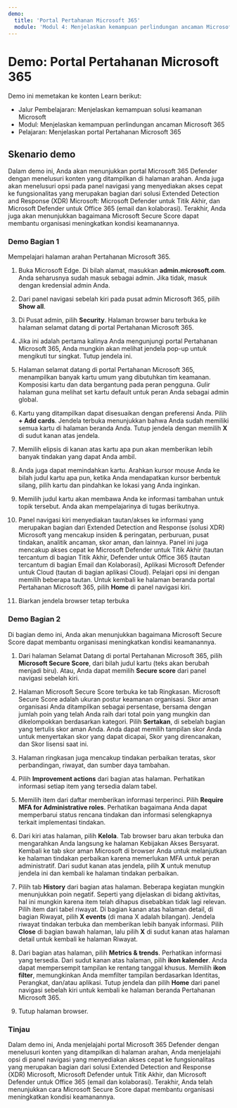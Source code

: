 ```yaml
---
demo:
  title: 'Portal Pertahanan Microsoft 365'
  module: 'Modul 4: Menjelaskan kemampuan perlindungan ancaman Microsoft 365'
---
```



# <a name="demo-the-microsoft-365-defender-portal"></a>Demo: Portal Pertahanan Microsoft 365

Demo ini memetakan ke konten Learn berikut:

- Jalur Pembelajaran: Menjelaskan kemampuan solusi keamanan Microsoft
- Modul: Menjelaskan kemampuan perlindungan ancaman Microsoft 365
- Pelajaran: Menjelaskan portal Pertahanan Microsoft 365

## <a name="demo-scenario"></a>Skenario demo

Dalam demo ini, Anda akan menunjukkan portal Microsoft 365 Defender dengan menelusuri konten yang ditampilkan di halaman arahan. Anda juga akan menelusuri opsi pada panel navigasi yang menyediakan akses cepat ke fungsionalitas yang merupakan bagian dari solusi Extended Detection and Response (XDR) Microsoft: Microsoft Defender untuk Titik Akhir, dan Microsoft Defender untuk Office 365 (email dan kolaborasi).  Terakhir, Anda juga akan menunjukkan bagaimana Microsoft Secure Score dapat membantu organisasi meningkatkan kondisi keamanannya.

### <a name="demo-part-1"></a>Demo Bagian 1

Mempelajari halaman arahan Pertahanan Microsoft 365.

1. Buka Microsoft Edge. Di bilah alamat, masukkan **admin.microsoft.com**.  Anda seharusnya sudah masuk sebagai admin.  Jika tidak, masuk dengan kredensial admin Anda.

1. Dari panel navigasi sebelah kiri pada pusat admin Microsoft 365, pilih **Show all**.

1. Di Pusat admin, pilih **Security**.  Halaman browser baru terbuka ke halaman selamat datang di portal Pertahanan Microsoft 365.  

1. Jika ini adalah pertama kalinya Anda mengunjungi portal Pertahanan Microsoft 365, Anda mungkin akan melihat jendela pop-up untuk mengikuti tur singkat.  Tutup jendela ini.

1. Halaman selamat datang di portal Pertahanan Microsoft 365, menampilkan banyak kartu umum yang dibutuhkan tim keamanan. Komposisi kartu dan data bergantung pada peran pengguna. Gulir halaman guna melihat set kartu default untuk peran Anda sebagai admin global.

1. Kartu yang ditampilkan dapat disesuaikan dengan preferensi Anda.  Pilih **+ Add cards**. Jendela terbuka menunjukkan bahwa Anda sudah memiliki semua kartu di halaman beranda Anda.  Tutup jendela dengan memilih **X** di sudut kanan atas jendela.

1. Memilih elipsis di kanan atas kartu apa pun akan memberikan lebih banyak tindakan yang dapat Anda ambil.  

1. Anda juga dapat memindahkan kartu. Arahkan kursor mouse Anda ke bilah judul kartu apa pun, ketika Anda mendapatkan kursor berbentuk silang, pilih kartu dan pindahkan ke lokasi yang Anda inginkan.

1. Memilih judul kartu akan membawa Anda ke informasi tambahan untuk topik tersebut. Anda akan mempelajarinya di tugas berikutnya.

1. Panel navigasi kiri menyediakan tautan/akses ke informasi yang merupakan bagian dari Extended Detection and Response (solusi XDR) Microsoft yang mencakup insiden & peringatan, perburuan, pusat tindakan, analitik ancaman, skor aman, dan lainnya.  Panel ini juga mencakup akses cepat ke Microsoft Defender untuk Titik Akhir (tautan tercantum di bagian Titik Akhir, Defender untuk Office 365 (tautan tercantum di bagian Email dan Kolaborasi), Aplikasi Microsoft Defender untuk Cloud (tautan di bagian aplikasi Cloud).  Pelajari opsi ini dengan memilih beberapa tautan.   Untuk kembali ke halaman beranda portal Pertahanan Microsoft 365, pilih **Home** di panel navigasi kiri.

1. Biarkan jendela browser tetap terbuka

### <a name="demo-part-2"></a>Demo Bagian 2

Di bagian demo ini, Anda akan menunjukkan bagaimana Microsoft Secure Score dapat membantu organisasi meningkatkan kondisi keamanannya.

1. Dari halaman Selamat Datang di portal Pertahanan Microsoft 365, pilih **Microsoft Secure Score**, dari bilah judul kartu (teks akan berubah menjadi biru).  Atau, Anda dapat memilih **Secure score** dari panel navigasi sebelah kiri.

1. Halaman Microsoft Secure Score terbuka ke tab Ringkasan. Microsoft Secure Score adalah ukuran postur keamanan organisasi. Skor aman organisasi Anda ditampilkan sebagai persentase, bersama dengan jumlah poin yang telah Anda raih dari total poin yang mungkin dan dikelompokkan berdasarkan kategori. Pilih **Sertakan**, di sebelah bagian yang tertulis skor aman Anda. Anda dapat memilih tampilan skor Anda untuk menyertakan skor yang dapat dicapai, Skor yang direncanakan, dan Skor lisensi saat ini.

1. Halaman ringkasan juga mencakup tindakan perbaikan teratas, skor perbandingan, riwayat, dan sumber daya tambahan.

1. Pilih **Improvement actions** dari bagian atas halaman.  Perhatikan informasi setiap item yang tersedia dalam tabel.  

1. Memilih item dari daftar memberikan informasi terperinci.  Pilih **Require MFA for Administrative roles**.  Perhatikan bagaimana Anda dapat memperbarui status rencana tindakan dan informasi selengkapnya terkait implementasi tindakan.

1. Dari kiri atas halaman, pilih **Kelola**.  Tab browser baru akan terbuka dan mengarahkan Anda langsung ke halaman Kebijakan Akses Bersyarat.  Kembali ke tab skor aman Microsoft di browser Anda untuk melanjutkan ke halaman tindakan perbaikan karena memerlukan MFA untuk peran administratif. Dari sudut kanan atas jendela, pilih **X** untuk menutup jendela ini dan kembali ke halaman tindakan perbaikan.

1. Pilih tab **History** dari bagian atas halaman.  Beberapa kegiatan mungkin menunjukkan poin negatif.  Seperti yang dijelaskan di bidang aktivitas, hal ini mungkin karena item telah dihapus disebabkan tidak lagi relevan.  Pilih item dari tabel riwayat.  Di bagian kanan atas halaman detail, di bagian Riwayat, pilih **X events** (di mana X adalah bilangan).  Jendela riwayat tindakan terbuka dan memberikan lebih banyak informasi.  Pilih **Close** di bagian bawah halaman, lalu pilih **X** di sudut kanan atas halaman detail untuk kembali ke halaman Riwayat.

1. Dari bagian atas halaman, pilih **Metrics & trends**.  Perhatikan informasi yang tersedia.  Dari sudut kanan atas halaman, pilih **ikon kalender**.  Anda dapat mempersempit tampilan ke rentang tanggal khusus.  Memilih **ikon filter**, memungkinkan Anda memfilter tampilan berdasarkan Identitas, Perangkat, dan/atau aplikasi.  Tutup jendela dan pilih **Home** dari panel navigasi sebelah kiri untuk kembali ke halaman beranda Pertahanan Microsoft 365.

1. Tutup halaman browser.

### <a name="review"></a>Tinjau

Dalam demo ini, Anda menjelajahi portal Microsoft 365 Defender dengan menelusuri konten yang ditampilkan di halaman arahan, Anda menjelajahi opsi di panel navigasi yang menyediakan akses cepat ke fungsionalitas yang merupakan bagian dari solusi Extended Detection and Response (XDR) Microsoft, Microsoft Defender untuk Titik Akhir, dan Microsoft Defender untuk Office 365 (email dan kolaborasi).  Terakhir, Anda telah menunjukkan cara Microsoft Secure Score dapat membantu organisasi meningkatkan kondisi keamanannya.
